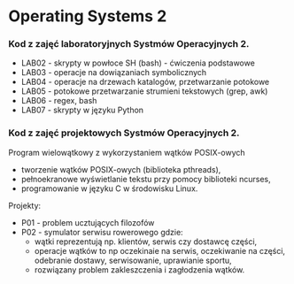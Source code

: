 # Operating Systems 2
### Kod z zajęć laboratoryjnych Systmów Operacyjnych 2.
- LAB02 - skrypty w powłoce SH (bash) - ćwiczenia podstawowe
- LAB03 - operacje na dowiązaniach symbolicznych
- LAB04 - operacje na drzewach katalogów, przetwarzanie potokowe
- LAB05 - potokowe przetwarzanie strumieni tekstowych (grep, awk)
- LAB06 - regex, bash
- LAB07 - skrypty w języku Python

### Kod z zajęć projektowych Systmów Operacyjnych 2.
Program wielowątkowy z wykorzystaniem wątków POSIX-owych
- tworzenie wątków POSIX-owych (biblioteka pthreads),
- pełnoekranowe wyświetlanie tekstu przy pomocy biblioteki ncurses,
- programowanie w języku C w środowisku Linux.

Projekty:
- P01 - problem ucztujących filozofów
- P02 - symulator serwisu rowerowego gdzie:
	+ wątki reprezentują np. klientów, serwis czy dostawcę części,
	+ operacje wątków to np oczekinaie na serwis, oczekiwanie na części, odebranie dostawy, serwisowanie, uprawianie sportu,
	+ rozwiązany problem zakleszczenia i zagłodzenia wątków.
